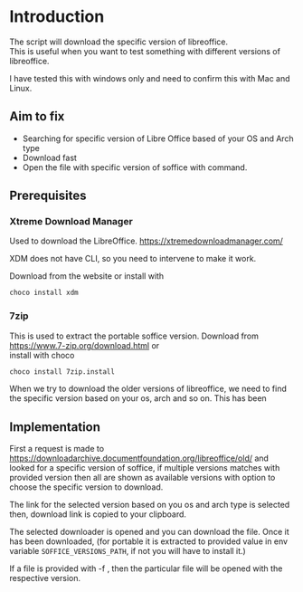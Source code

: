 # Introduction

The script will download the specific version of libreoffice.  
This is useful when you want to test something with different versions of libreoffice.

I have tested this with windows only and need to confirm this with Mac and Linux.

## Aim to fix

- Searching for specific version of Libre Office based of your OS and Arch type
- Download fast
- Open the file with specific version of soffice with command.

## Prerequisites  

### Xtreme Download Manager

Used to download the LibreOffice. https://xtremedownloadmanager.com/

XDM does not have CLI, so you need to intervene to make it work.

Download from the website or install with  

```bash
choco install xdm
```

### 7zip

This is used to extract the portable soffice version. Download from https://www.7-zip.org/download.html or  
install with choco  

```bash
choco install 7zip.install
```

When we try to download the older versions of libreoffice, we need to find the specific version based on your os, arch and so on.
This has been 

## Implementation

First a request is made to https://downloadarchive.documentfoundation.org/libreoffice/old/ and looked for a specific version of soffice, if multiple versions matches with provided version then all are shown as available versions with option to choose the specific version to download.

The link for the selected version based on you os and arch type is selected then, download link is copied to your clipboard.

The selected downloader is opened and you can download the file.
Once it has been downloaded, (for portable it is extracted to provided value in env variable `SOFFICE_VERSIONS_PATH`, if not you will have to install it.)

If a file is provided with -f , then the particular file will be opened with the respective version.